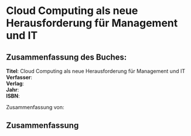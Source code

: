 # Cloud Computing als neue Herausforderung für Management und IT

## Zusammenfassung des Buches:

**Titel**: Cloud Computing als neue Herausforderung für Management und IT  
**Verfasser**:   
**Verlag**:   
**Jahr**:   
**ISBN**: 

Zusammenfassung von: 

## Zusammenfassung



